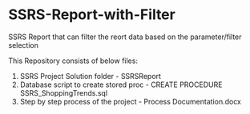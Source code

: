 # SSRS-Report-with-Filter
SSRS Report that can filter the reort data based on the parameter/filter selection

This Repository consists of below files:

1. SSRS Project Solution folder - SSRSReport
2. Database script to create stored proc - CREATE PROCEDURE SSRS_ShoppingTrends.sql
3. Step by step process of the project - Process Documentation.docx
